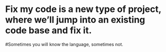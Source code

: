 # Fix my code is a new type of project, where we’ll jump into an existing code base and fix it.

#Sometimes you will know the language, sometimes not.
